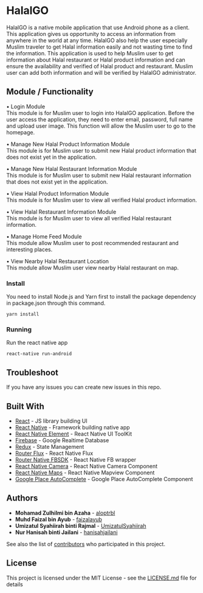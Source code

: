 # HalalGO

HalalGO is a native mobile application that use Android phone as a client. This application gives us opportunity to access an information from anywhere in the world at any time. HalalGO also help the user especially Muslim traveler to get Halal information easily and not wasting time to find the information. This application is used to help Muslim user to get information about Halal restaurant or Halal product information and can ensure the availability and verified of Halal product and restaurant. Muslim user can add both information and will be verified by HalalGO administrator.

## Module / Functionality

•	Login Module
<br>This module is for Muslim user to login into HalalGO application. 
Before the user access the application, they need to enter email, password, full name and upload user image. This function will allow the Muslim user to go to the homepage.

•	Manage New Halal Product Information Module
<br>This module is for Muslim user to submit new Halal product information that does not exist yet in the application.

•	Manage New Halal Restaurant Information Module
<br>This module is for Muslim user to submit new Halal restaurant information that does not exist yet in the application.

•	View Halal Product Information Module
<br>This module is for Muslim user to view all verified Halal product information.

•	View Halal Restaurant Information Module
<br>This module is for Muslim user to view all verified Halal restaurant information.

•	Manage Home Feed Module
<br>This module allow Muslim user to post recommended restaurant and interesting places.

•	View Nearby Halal Restaurant Location
<br>This module allow Muslim user view nearby Halal restaurant on map.


### Install

You need to install Node.js and Yarn first to install the package dependency in package.json through this command.

```
yarn install
```

### Running

Run the react native app

```
react-native run-android
```

## Troubleshoot

If you have any issues you can create new issues in this repo.

## Built With
* [React](https://github.com/facebook/react) - JS library building UI 
* [React Native](https://github.com/facebook/react-native) - Framework building native app
* [React Native Element](https://github.com/react-native-training/react-native-elements) - React Native UI ToolKit
* [Firebase](https://github.com/invertase/react-native-firebase) - Google Realtime Database
* [Redux](https://github.com/reduxjs/redux/tree/master/docs) - State Management
* [Router Flux](https://github.com/aksonov/react-native-router-flux) - React Native Flux
* [Router Native FBSDK](https://github.com/facebook/react-native-fbsdk) - React Native FB wrapper
* [React Native Camera](https://github.com/react-native-community/react-native-camera) - React Native Camera Component
* [React Native Maps](https://github.com/react-community/react-native-maps) - React Native Mapview Component
* [Google Place AutoComplete](https://github.com/FaridSafi/react-native-google-places-autocomplete) - Google Place AutoComplete Component

## Authors

* **Mohamad Zulhilmi bin Azaha** - [aloptrbl](https://github.com/aloptrbl)
* **Muhd Faizal bin Ayub** - [faizalayub](https://github.com/faizalayub)
* **Umizatul Syahiirah binti Rajmal** - [UmizatulSyahiirah](https://github.com/UmizatulSyahiirah)
* **Nur Hanisah binti Jailani** - [hanisahjailani](https://github.com/hanisahjailani)

See also the list of [contributors](https://github.com/aloptrbl/HalalGO/contributors) who participated in this project.

## License

This project is licensed under the MIT License - see the [LICENSE.md](LICENSE.md) file for details

